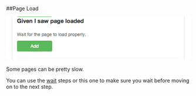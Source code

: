 ##Page Load

![wait](images/page_load.png)

Some pages can be pretty slow.

You can use the [wait](wait.html) steps or this one to make sure you wait before moving on to the next step.

